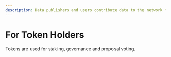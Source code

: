 ```yaml
---
description: Data publishers and users contribute data to the network for token rewards.
---
```


# For Token Holders

Tokens are used for staking, governance and proposal voting.
